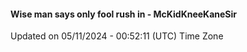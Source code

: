 #### Wise man says only fool rush in - McKidKneeKaneSir
Updated on 05/11/2024 - 00:52:11 (UTC) Time Zone
